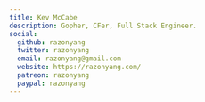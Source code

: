 ```yaml
---
title: Kev McCabe
description: Gopher, CFer, Full Stack Engineer.
social:
  github: razonyang
  twitter: razonyang
  email: razonyang@gmail.com
  website: https://razonyang.com/
  patreon: razonyang
  paypal: razonyang
---
```

